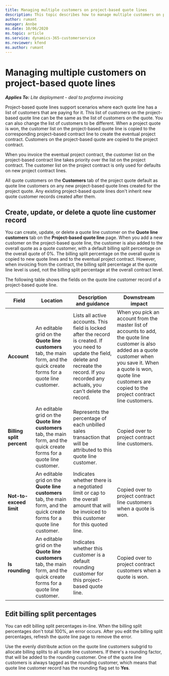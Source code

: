 ```yaml
---
title: Managing multiple customers on project-based quote lines
description: This topic describes how to manage multiple customers on project-based quote lines.
author: rumant
manager: Annbe
ms.date: 10/06/2020
ms.topic: article
ms.service: dynamics-365-customerservice
ms.reviewer: kfend 
ms.author: rumant
---
```


# Managing multiple customers on project-based quote lines

_**Applies To:** Lite deployment - deal to proforma invoicing_

Project-based quote lines support scenarios where each quote line has a list of customers that are paying for it. This list of customers on the project-based quote line can be the same as the list of customers on the quote. You can also change the list of customers to be different. When a project quote is won, the customer list on the project-based quote line is copied to the corresponding project–based contract line to create the eventual project contract. Customers on the project-based quote are copied to the project contract.

When you invoice the eventual project contract, the customer list on the project-based contract line takes priority over the list on the project contract. The customer list on the project contract is only used for defaults on new project contract lines.

All quote customers on the **Customers** tab of the project quote default as quote line customers on any new project-based quote lines created for the project quote. Any existing project-based quote lines don't inherit new quote customer records created after them.

## Create, update, or delete a quote line customer record

You can create, update, or delete a quote line customer on the **Quote line customers** tab on the **Project-based quote line** page. When you add a new customer on the project-based quote line, the customer is also added to the overall quote as a quote customer, with a default billing split percentage on the overall quote of 0%. The billing split percentage on the overall quote is copied to new quote lines and to the eventual project contract. However, when invoicing from the contract, the billing split percentage at the quote line level is used, not the billing split percentage at the overall contract level. 

The following table shows the fields on the quote line customer record of a project-based quote line.

| Field | Location | Description and guidance | Downstream impact |
| --- | --- | --- | --- |
| **Account** | An editable grid on the **Quote line customers** tab, the main form, and the quick create forms for a quote line customer. | Lists all active accounts. This field is locked after the record is created. If you need to update the field, delete and recreate the record. If you recorded any actuals, you can't delete the record. | When you pick an account from the master list of accounts to add, the quote line customer is also added as a quote customer when you save it. When a quote is won, quote line customers are copied to the project contract line customers. |
| **Billing split percent** | An editable grid on the **Quote line customers** tab, the main form, and the quick create forms for a quote line customer. | Represents the percentage of each unbilled sales transaction that will be attributed to this quote line customer. | Copied over to project contract line customers. |
| **Not-to-exceed limit** | An editable grid on the **Quote line customers** tab, the main form, and the quick create forms for a quote line customer. | Indicates whether there is a negotiated limit or cap to the overall amount that will be invoiced to this customer for this quoted line. | Copied over to project contract line customers when a quote is won. |
| **Is rounding** | An editable grid on the **Quote line customers** tab, the main form, and the quick create forms for a quote line customer. | Indicates whether this customer is a default rounding customer for this project-based quote line. | Copied over to project contract customers when a quote is won. |

## Edit billing split percentages

You can edit billing split percentages in-line. When the billing split percentages don't total 100%, an error occurs. After you edit the billing split percentages, refresh the quote line page to remove the error.

Use the evenly distribute action on the quote line customers subgrid to allocate billing splits to all quote line customers. If there's a rounding factor, that will be added to the rounding customer. One of the quote line customers is always tagged as the rounding customer, which means that quote line customer record has the rounding flag set to **Yes**. 
